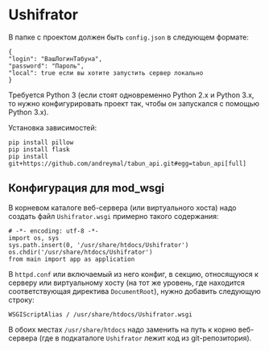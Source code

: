# Ushifrator

В папке с проектом должен быть `config.json` в следующем формате:
```
{
"login": "ВашЛогинТабуна",
"password": "Пароль",
"local": true если вы хотите запустить сервер локально
}
```

Требуется Python 3 (если стоят одновременно Python 2.x и Python 3.x, то нужно
конфигурировать проект так, чтобы он запускался с помощью Python 3.x).

Установка зависимостей:
```
pip install pillow
pip install flask
pip install git+https://github.com/andreymal/tabun_api.git#egg=tabun_api[full]
```

## Конфигурация для mod_wsgi

В корневом каталоге веб-сервера (или виртуального хоста) надо
создать файл `Ushifrator.wsgi` примерно такого содержания: 
```
# -*- encoding: utf-8 -*-
import os, sys
sys.path.insert(0, '/usr/share/htdocs/Ushifrator')
os.chdir('/usr/share/htdocs/Ushifrator')
from main import app as application
```

В `httpd.conf` или включаемый из него конфиг, в секцию,
относящуюся к серверу или виртуальному хосту (на тот же уровень,
где находится соответствующая директива `DocumentRoot`),
нужно добавить следующую строку:
```
WSGIScriptAlias / /usr/share/htdocs/Ushifrator.wsgi
```

В обоих местах `/usr/share/htdocs` надо заменить на путь к корню веб-сервера
(где в подкаталоге `Ushifrator` лежит код из git-репозитория).

